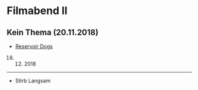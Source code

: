 Filmabend II
============

Kein Thema (20.11.2018)
-----------------------

- [Reservoir Dogs](https://imdb.com/title/tt0105236/)

18. 12. 2018
------------

- Stirb Langsam

